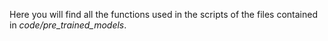 Here you will find all the functions used in the scripts of the files contained in *code/pre_trained_models*.

